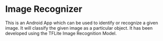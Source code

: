 # Image Recognizer
This is an Android App which can be used to identify or recognize a given image. It will classify the given image as a particular object. It has been developed using the TFLite Image Recognition Model.
